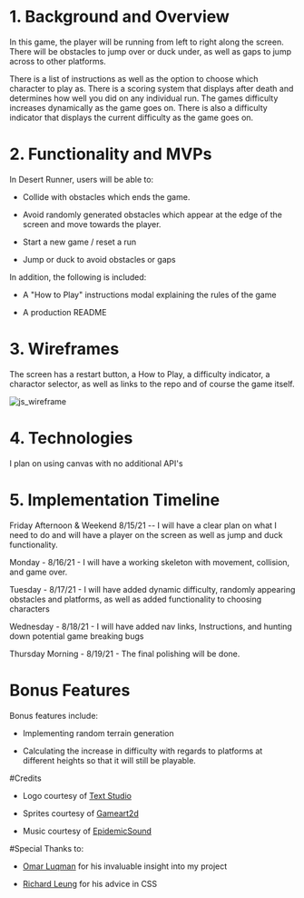 <h1>1. Background and Overview</h1>

In this game, the player will be running from left to right
along the screen. There will be obstacles to jump over or 
duck under, as well as gaps to jump across to other platforms.

There is a list of instructions as well as the option 
to choose which character to play as. There is a scoring 
system that displays after death and determines how well
you did on any individual run. The games difficulty increases
dynamically as the game goes on. There is also a difficulty 
indicator that displays the current difficulty as the game 
goes on. 

<h1>2. Functionality and MVPs</h1>

In Desert Runner, users will be able to:

- Collide with obstacles which ends the game.

- Avoid randomly generated obstacles which appear at the edge of the screen and move towards the player.

- Start a new game / reset a run

- Jump or duck to avoid obstacles or gaps

 

In addition, the following is included:

- A "How to Play" instructions modal explaining the rules of the game

- A production README

<h1>3. Wireframes</h1>

The screen has a restart button, a How to Play, a difficulty
indicator, a charactor selector, as well as links to the repo
and of course the game itself.

![js_wireframe](https://user-images.githubusercontent.com/84539591/129268515-51c80aeb-0f6a-4e01-bd8c-9d1f13298370.png)

<h1>4. Technologies</h1>

I plan on using canvas with no additional API's

<h1>5. Implementation Timeline</h1>

Friday Afternoon & Weekend  8/15/21 -- I will have a clear plan on what I need to do and will have a player on the screen as well as jump and duck functionality.

Monday - 8/16/21 - I will have a working skeleton with movement, collision, and game over.

Tuesday - 8/17/21 - I will have added dynamic difficulty, randomly appearing obstacles and platforms, as well as added functionality to choosing characters

Wednesday - 8/18/21 - I will have added nav links, Instructions, and hunting down potential game breaking bugs

Thursday Morning - 8/19/21 - The final polishing will be done.

<h1> Bonus Features </h1>

Bonus features include: 

- Implementing random terrain generation

- Calculating the increase in difficulty with regards to platforms at different heights so that it will still be playable.



#Credits 

-  Logo courtesy of <a id="logo-gen" href="https://www.textstudio.co/" title="TextStudio">Text Studio</a>

- Sprites courtesy of <a id="logo-gen" href="https://www.gameart2d.com/">Gameart2d</a>

- Music courtesy of <a href="https://www.epidemicsound.com/">EpidemicSound</a>

#Special Thanks to:

- <a href="https://github.com/omarluq">Omar Luqman</a> for his invaluable insight into my project

- <a href="https://github.com/rzleu">Richard Leung</a> for his advice in CSS






